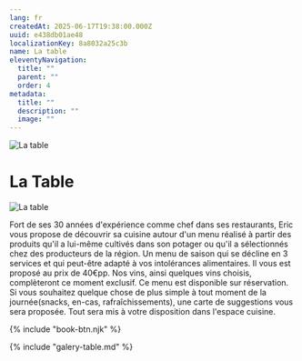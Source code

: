 ```yaml
---
lang: fr
createdAt: 2025-06-17T19:38:00.000Z
uuid: e438db01ae48
localizationKey: 8a8032a25c3b
name: La table
eleventyNavigation:
  title: ""
  parent: ""
  order: 4
metadata:
  title: ""
  description: ""
  image: ""
---
```


![La table](/_images/Main-pates-ombre.webp)

# La Table

![La table](/_images/photo-table.webp)

Fort de ses 30 années d'expérience comme chef dans ses restaurants, Eric vous propose de découvrir sa cuisine autour d'un menu réalisé à partir des produits qu'il a lui-même cultivés dans son potager ou qu'il a sélectionnés chez des producteurs de la région. Un menu de saison qui se décline en 3 services et qui peut-être adapté à vos intolérances alimentaires. Il vous est proposé au prix de 40€pp. Nos vins, ainsi quelques vins choisis, complèteront ce moment exclusif.
Ce menu est disponible sur réservation.
Si vous souhaitez quelque chose de plus simple à tout moment de la journée(snacks, en-cas, rafraîchissements), une carte de suggestions vous sera proposée. Tout sera mis à votre disposition dans l'espace cuisine.

{% include "book-btn.njk" %}

{% include "galery-table.md" %}
